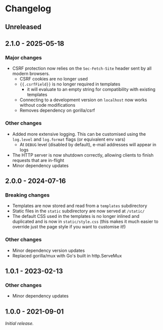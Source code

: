 # Changelog

## Unreleased

## 2.1.0 - 2025-05-18

### Major changes

- CSRF protection now relies on the `Sec-Fetch-Site` header sent by all modern
  browsers.
  - CSRF cookies are no longer used
  - `{{.csrfField}}` is no longer required in templates
    - it will evaluate to an empty string for compatibility with existing templates
  - Connecting to a development version on `localhost` now works without code modifications
  - Removes dependency on gorilla/csrf

### Other changes

- Added more extensive logging. This can be customised using the `log.level` and
  `log.format` flags (or equivalent env vars)
  - At `DEBUG` level (disabled by default), e-mail addresses will appear in logs
- The HTTP server is now shutdown correctly, allowing clients to finish requests
  that are in-flight
- Minor dependency updates

## 2.0.0 - 2024-07-16

### Breaking changes

- Templates are now stored and read from a `templates` subdirectory
- Static files in the `static` subdirectory are now served at `/static/`
- The default CSS used in the templates is no longer inlined and duplicated and
  is now in `static/style.css` (this makes it much easier to override just the
  page style if you want to customise it!)

### Other changes

- Minor dependency version updates
- Replaced gorilla/mux with Go's built in http.ServeMux

## 1.0.1 - 2023-02-13

### Other changes

- Minor dependency updates

## 1.0.0 - 2021-09-01

_Initial release._